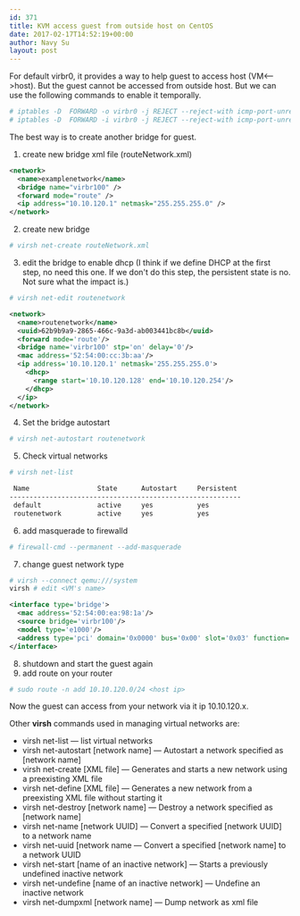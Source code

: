 ```yaml
---
id: 371
title: KVM access guest from outside host on CentOS
date: 2017-02-17T14:52:19+00:00
author: Navy Su
layout: post
---
```

For default virbr0, it provides a way to help guest to access host (VM<&#8211;>host). But the guest cannot be accessed from outside host. But we can use the following commands to enable it temporally.
```bash
# iptables -D  FORWARD -o virbr0 -j REJECT --reject-with icmp-port-unreachable
# iptables -D  FORWARD -i virbr0 -j REJECT --reject-with icmp-port-unreachable
```

The best way is to create another bridge for guest.

1. create new bridge xml file (routeNetwork.xml)
```xml
<network>
  <name>examplenetwork</name>
  <bridge name="virbr100" />
  <forward mode="route" />
  <ip address="10.10.120.1" netmask="255.255.255.0" />
</network>
```

2. create new bridge
```bash
# virsh net-create routeNetwork.xml
```

3. edit the bridge to enable dhcp (I think if we define DHCP at the first step, no need this one. If we don't do this step, the persistent state is no. Not sure what the impact is.)
```bash
# virsh net-edit routenetwork
```
```xml
<network>
  <name>routenetwork</name>
  <uuid>62b9b9a9-2865-466c-9a3d-ab003441bc8b</uuid>
  <forward mode='route'/>
  <bridge name='virbr100' stp='on' delay='0'/>
  <mac address='52:54:00:cc:3b:aa'/>
  <ip address='10.10.120.1' netmask='255.255.255.0'>
    <dhcp>
      <range start='10.10.120.128' end='10.10.120.254'/>
    </dhcp>
  </ip>
</network>
```

4. Set the bridge autostart
```bash
# virsh net-autostart routenetwork
```

5. Check virtual networks
```bash
# virsh net-list

 Name                 State      Autostart     Persistent
----------------------------------------------------------
 default              active     yes           yes
 routenetwork         active     yes           yes
```

6. add masquerade to firewalld
```bash
# firewall-cmd --permanent --add-masquerade
```

7. change guest network type 
```bash
# virsh --connect qemu:///system
virsh # edit <VM's name>
```
```xml
<interface type='bridge'>
  <mac address='52:54:00:ea:98:1a'/>
  <source bridge='virbr100'/>
  <model type='e1000'/>
  <address type='pci' domain='0x0000' bus='0x00' slot='0x03' function='0x0'/>
</interface>
```

8. shutdown and start the guest again
9. add route on your router
```bash
# sudo route -n add 10.10.120.0/24 <host ip>
```
Now the guest can access from your network via it ip 10.10.120.x.

Other **virsh** commands used in managing virtual networks are:
        
 * virsh net-list — list virtual networks
 * virsh net-autostart [network name] — Autostart a network specified as [network name]
 * virsh net-create [XML file] — Generates and starts a new network using a preexisting XML file
 * virsh net-define [XML file] — Generates a new network from a preexisting XML file without starting it
 * virsh net-destroy [network name] — Destroy a network specified as [network name]
 * virsh net-name [network UUID] — Convert a specified [network UUID] to a network name
 * virsh net-uuid [network name — Convert a specified [network name] to a network UUID
 * virsh net-start [name of an inactive network] — Starts a previously undefined inactive network
 * virsh net-undefine [name of an inactive network] — Undefine an inactive network
 * virsh net-dumpxml [network name] — Dump network as xml file
        
